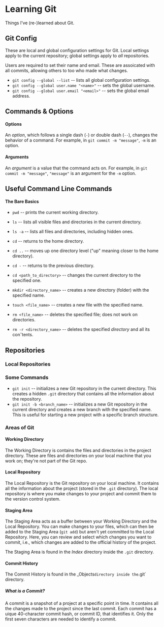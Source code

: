 # Learning Git

Things I've (re-)learned about Git.

## Git Config

These are local and global configuration settings for Git. Local settings apply to the current repository; global settings apply to _all_ repositories.

Users are required to set their name and email. These are assoicated with all commits, allowing others to too who made what changes.

- `git config --global --list` -- lists all global configuration settings.
- `git config --global user.name "<name>"` -- sets the global username.
- `git config --global user.email "<email>"` -- sets the global email address.

## Commands & Options

#### Options
An _option_, which follows a single dash (`-`) or double dash (`--`), changes the behavior of a command. For example, in `git commit -m "message"`, `-m` is an option.

#### Arguments
An _argument_ is a value that the command acts on. For example, in `git commit -m "message"`, `"message"` is an argument for the `-m` option.
 
## Useful Command Line Commands

#### The Bare Basics
- `pwd` -- prints the current working directory.
- `ls` -- lists all visible files and directories in the current directory.
- `ls -a` -- lists all files and directories, including hidden ones.

- `cd` -- returns to the home directory.
- `cd ..` -- moves up one directory level ("up" meaning closer to the home directory).
- `cd -` -- returns to the previous directory.
- `cd <path_to_directory>` -- changes the current directory to the specified one. 

- `mkdir <directory_name>` -- creates a new directory (folder) with the specified name.
- `touch <file_name>` -- creates a new file with the specified name.
- `rm <file_name>` -- deletes the specified file; does not work on directories.
- `rm -r <directory_name>` -- deletes the specified _directory_ and all its conˆtents.

## Repositories

### Local Repositories

### Some Commands
- `git init` -- initializes a new Git repository in the current directory. This creates a hidden `.git` directory that contains all the information about the repository.
- `git init -b <branch_name>` -- initializes a new Git repository in the current directory and creates a new branch with the specified name. This is useful for starting a new project with a specific branch structure.

### Areas of Git

#### Working Directory
The Working Directory is contains the files and directories in the project directory. These are files and directories on your local machine that you work on; they're not part of the Git repo.

#### Local Repository
The Local Repository is the Git repository on your local machine. It contains all the information about the project (stored in the `.git` directory). The local repository is where you make changes to your project and commit them to the version control system.

#### Staging Area
The Staging Area acts as a buffer between your Working Directory and the Local Repository. You can make changes to your files, which can then be added to the Staging Area (`git add`) but aren't yet committed to the Local Repository. Here, you can review and select which changes you want to commit, i.e., which changes are added to the official history of the project.

The Staging Area is found in the _Index_ directory inside the `.git` directory.

#### Commit History

The Commit History is found in the _Objects` directory inside the `.git` directory.

##### What is a Commit?
A commit is a snapshot of a project at a specific point in time. It contains all the changes made to the project since the last commit. Each commit has a uique 40-character commit hash, or commit ID, that identifies it. Only the first seven characters are needed to identify a commit.
